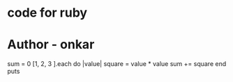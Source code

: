 # code for ruby
# Author - onkar
sum = 0
[1, 2, 3 ].each do |value|
square = value * value
sum += square
end
puts

